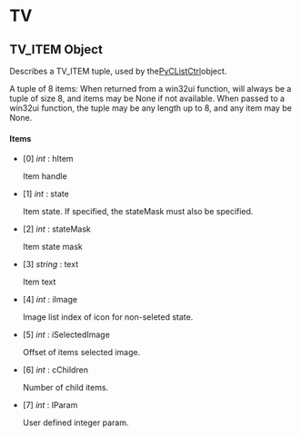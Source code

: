 # TV

## TV_ITEM Object

Describes a TV_ITEM tuple, used by the[PyCListCtrl](#pyclistctrl)object. 

A tuple of 8 items:
When returned from a win32ui function, will always be a tuple of size 8, and items may be None if not available.
When passed to a win32ui function, the tuple may be any length up to 8, and any item may be None.

#### Items


  - [0] *int* : hItem

    Item handle

  - [1] *int* : state

    Item state.  If specified, the stateMask must also be specified.

  - [2] *int* : stateMask

    Item state mask

  - [3] *string* : text

    Item text

  - [4] *int* : iImage

    Image list index of icon for non-seleted state.

  - [5] *int* : iSelectedImage

    Offset of items selected image.

  - [6] *int* : cChildren

    Number of child items.

  - [7] *int* : lParam

    User defined integer param.